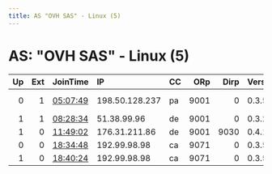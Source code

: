 ```yaml
---
title: AS "OVH SAS" - Linux (5)
---
```


# AS: "OVH SAS" - Linux (5)

|   Up |   Ext | JoinTime                                                                                            | IP             | CC   |   ORp |   Dirp | Version   | Contact                   | Nickname    |   eFamMembers |
|-----:|------:|:----------------------------------------------------------------------------------------------------|:---------------|:-----|------:|-------:|:----------|:--------------------------|:------------|--------------:|
|    0 |     1 | [05:07:49](https://metrics.torproject.org/rs.html#details/D7A80E95892AAF51FF24CF7C2CE49311931B55F7) | 198.50.128.237 | pa   |  9001 |      0 | 0.3.5.8   | ramo at goodvikings dot c | goodvikings |             1 |
|    1 |     1 | [08:28:34](https://metrics.torproject.org/rs.html#details/93D4758BAF2D5D002150BD2A4EDCBE925408E491) | 51.38.99.96    | de   |  9001 |      0 | 0.3.2.10  | None                      | Unnamed     |             1 |
|    1 |     0 | [11:49:02](https://metrics.torproject.org/rs.html#details/2DF58694C18525A4892F514D01039BCF44A05433) | 176.31.211.86  | de   |  9001 |   9030 | 0.4.1.6   | tor@wormhole.eu           | erbridge2   |             2 |
|    0 |     0 | [18:34:48](https://metrics.torproject.org/rs.html#details/827C0AB3ED68C822F7787518AF2FCBBEAC926CC0) | 192.99.98.98   | ca   |  9071 |      0 | 0.3.5.8   | https://twitter.com/defec | defect1v3   |             1 |
|    1 |     0 | [18:40:24](https://metrics.torproject.org/rs.html#details/FDB21ECE7032BB94F49334CE4956A22F9C62A4BC) | 192.99.98.98   | ca   |  9071 |      0 | 0.3.5.8   | https://twitter.com/defec | defect1v3   |             1 |
